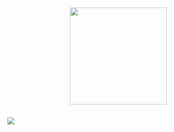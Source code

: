 ### 
###

<div align="center">
  <!--
  <img height="180em" src="https://github-readme-stats.vercel.app/api?username=Julianavcarvalho&show_icons=true&theme=dark&include_all_commits=true&count_private=true"/> -->
  <img height="220em" src="https://github-readme-stats.vercel.app/api/top-langs/?username=Juliana-senaisp&layout=compact&langs_count=16&theme=dark"/>
</div>

  ##
  
<div>
  <a href = "mailto:juliana.senaisp@gmail.com"><img src="https://img.shields.io/badge/Gmail-D14836?style=for-the-badge&logo=gmail&logoColor=white" target="_blank"></a> 


<!-- ![Snake animation](https://github.com/Juliana-senaisp/Juliana-senaisp/blob/output/github-contribution-grid-snake.svg)
 -->
